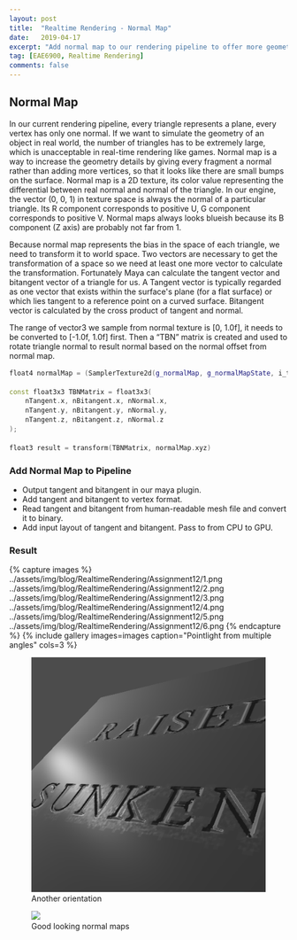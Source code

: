 ```yaml
---
layout: post
title:  "Realtime Rendering - Normal Map"
date:   2019-04-17
excerpt: "Add normal map to our rendering pipeline to offer more geometry detail"
tag: [EAE6900, Realtime Rendering]
comments: false
---
```


## Normal Map
In our current rendering pipeline, every triangle represents a plane, every vertex has only one normal. If we want to simulate the geometry of an object in real world, the number of triangles has to be extremely large, which is unacceptable in real-time rendering like games. Normal map is a way to increase the geometry details by giving every fragment a normal rather than adding more vertices, so that it looks like there are small bumps on the surface. 
Normal map is a 2D texture, its color value representing the differential between real normal and normal of the triangle. In our engine, the vector (0, 0, 1) in texture space is always the normal of a particular triangle. Its R component corresponds to positive U, G component corresponds to positive V. Normal maps always looks blueish because its B component (Z axis) are probably not far from 1.

Because normal map represents the bias in the space of each triangle, we need to transform it to world space. Two vectors are necessary to get the transformation of a space so we need at least one more vector to calculate the transformation.  Fortunately Maya can calculate the tangent vector and bitangent vector of a triangle for us. A Tangent vector is typically regarded as one vector that exists within the surface's plane (for a flat surface) or which lies tangent to a reference point on a curved surface. Bitangent vector is calculated by the cross product of tangent and normal. 

The range of vector3 we sample from normal texture is [0, 1.0f], it needs to be converted to [-1.0f, 1.0f] first. Then
a “TBN” matrix is created and used to rotate triangle normal to result normal based on the normal offset from normal map. 
~~~c++
float4 normalMap = (SamplerTexture2d(g_normalMap, g_normalMapState, i_texcoord) - 0.5f) * 2.0f;

const float3x3 TBNMatrix = float3x3(
	nTangent.x, nBitangent.x, nNormal.x,
	nTangent.y, nBitangent.y, nNormal.y,
	nTangent.z, nBitangent.z, nNormal.z
);

float3 result = transform(TBNMatrix, normalMap.xyz)
~~~


### Add Normal Map to Pipeline
* Output tangent and bitangent in our maya plugin. 
* Add tangent and bitangent to vertex format.
* Read tangent and bitangent from human-readable mesh file and convert it to binary.
* Add input layout of tangent and bitangent. Pass to from CPU to GPU.

### Result

{% capture images %}
    ../assets/img/blog/RealtimeRendering/Assignment12/1.png
    ../assets/img/blog/RealtimeRendering/Assignment12/2.png
    ../assets/img/blog/RealtimeRendering/Assignment12/3.png
    ../assets/img/blog/RealtimeRendering/Assignment12/4.png
    ../assets/img/blog/RealtimeRendering/Assignment12/5.png
    ../assets/img/blog/RealtimeRendering/Assignment12/6.png
{% endcapture %}
{% include gallery images=images caption="Pointlight from multiple angles" cols=3 %}

<figure>
	<a href="../assets/img/blog/RealtimeRendering/Assignment12/1.gif"><img src="../assets/img/blog/RealtimeRendering/Assignment12/1.gif"></a>
    <figcaption>Another orientation</figcaption>
</figure>

<figure>
	<a href="../assets/img/blog/RealtimeRendering/Assignment12/2.gif"><img src="../assets/img/blog/RealtimeRendering/Assignment12/2.gif"></a>
    <figcaption>Good looking normal maps</figcaption>
</figure>
